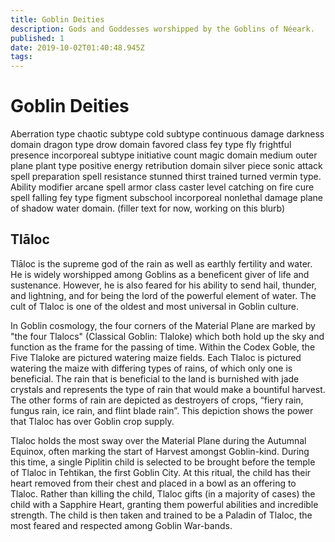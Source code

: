 ```yaml
---
title: Goblin Deities
description: Gods and Goddesses worshipped by the Goblins of Néeark.
published: 1
date: 2019-10-02T01:40:48.945Z
tags: 
---
```


# Goblin Deities
Aberration type chaotic subtype cold subtype continuous damage darkness domain dragon type drow domain favored class fey type fly frightful presence incorporeal subtype initiative count magic domain medium outer plane plant type positive energy retribution domain silver piece sonic attack spell preparation spell resistance stunned thirst trained turned vermin type. Ability modifier arcane spell armor class caster level catching on fire cure spell falling fey type figment subschool incorporeal nonlethal damage plane of shadow water domain. (filler text for now, working on this blurb)

## Tlāloc
Tlāloc is the supreme god of the rain as well as earthly fertility and water. He is widely worshipped among Goblins as a beneficent giver of life and sustenance. However, he is also feared for his ability to send hail, thunder, and lightning, and for being the lord of the powerful element of water. The cult of Tlaloc is one of the oldest and most universal in Goblin culture.

In Goblin cosmology, the four corners of the Material Plane are marked by "the four Tlalocs" (Classical Goblin: Tlaloke) which both hold up the sky and function as the frame for the passing of time. Within the Codex Goble, the Five Tlaloke are pictured watering maize fields. Each Tlaloc is pictured watering the maize with differing types of rains, of which only one is beneficial. The rain that is beneficial to the land is burnished with jade crystals and represents the type of rain that would make a bountiful harvest. The other forms of rain are depicted as destroyers of crops, “fiery rain, fungus rain, ice rain, and flint blade rain”. This depiction shows the power that Tlaloc has over Goblin crop supply.

Tlaloc holds the most sway over the Material Plane during the Autumnal Equinox, often marking the start of Harvest amongst Goblin-kind. During this time, a single Piplitin child is selected to be brought before the temple of Tlaloc in Tehtikan, the first Goblin City. At this ritual, the child has their heart removed from their chest and placed in a bowl as an offering to Tlaloc. Rather than killing the child, Tlaloc gifts (in a majority of cases) the child with a Sapphire Heart, granting them powerful abilities and incredible strength. The child is then taken and trained to be a Paladin of Tlaloc, the most feared and respected among Goblin War-bands.